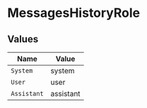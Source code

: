 # MessagesHistoryRole


## Values

| Name        | Value       |
| ----------- | ----------- |
| `System`    | system      |
| `User`      | user        |
| `Assistant` | assistant   |